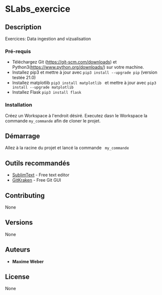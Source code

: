# SLabs_exercice

## Description

Exercices: Data ingestion and vizualisation

### Pré-requis

- Téléchargez Git (https://git-scm.com/downloads) et Python3(https://www.python.org/downloads/) sur votre machine.
- Installez pip3 et mettre à jour avec ``pip3 install --upgrade pip`` (version testée 21.0)
- Installez matplotlib ``pip3 install matplotlib `` et mettre à jour avec ``pip3 install --upgrade matplotlib`` 
- Installez Flask ``pip3 install flask``

### Installation

Créez un Workspace à l'endroit désiré.
Executez dasn le Workspace la commande ``my_commande`` afin de cloner le projet.

## Démarrage

Allez à la racine du projet et lancé la commande `` my_commande``

## Outils recommandés
* [SublimText](https://www.sublimetext.com/) - Free text editor
* [GitKraken](https://www.gitkraken.com/) - Free Git GUI

## Contributing
None

## Versions
None

## Auteurs
* **Maxime Weber** 


## License
None

